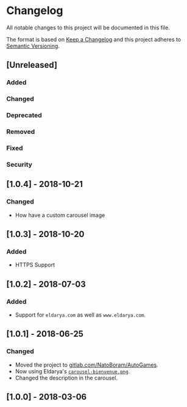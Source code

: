 # Changelog

All notable changes to this project will be documented in this file.

The format is based on [Keep a Changelog](http://keepachangelog.com/en/1.0.0/) and this project adheres to [Semantic Versioning](http://semver.org/spec/v2.0.0.html).

## [Unreleased]

### Added

### Changed

### Deprecated

### Removed

### Fixed

### Security

## [1.0.4] - 2018-10-21

### Changed

* How have a custom carousel image

## [1.0.3] - 2018-10-20

### Added

* HTTPS Support

## [1.0.2] - 2018-07-03

### Added

* Support for `eldarya.com` as well as `www.eldarya.com`.

## [1.0.1] - 2018-06-25

### Changed

* Moved the project to [gitlab.com/NatoBoram/AutoGames](https://gitlab.com/NatoBoram/AutoGames).
* Now using Eldarya's [`carousel-bienvenue.png`](https://www.eldarya.com/static/img/newsCarousel/us/carousel-bienvenue.png).
* Changed the description in the carousel.

## [1.0.0] - 2018-03-06